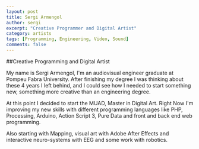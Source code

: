 ```yaml
---
layout: post
title: Sergi Armengol
author: sergi
excerpt: "Creative Programmer and Digital Artist"
category: artists
tags: [Programming, Engineering, Video, Sound]
comments: false
---
```


##Creative Programming and Digital Artist

My name is Sergi Armengol, I'm an audiovisual engineer graduate at Pompeu Fabra University.
After finishing my degree I was thinking about these 4 years I left behind, and I could see how I needed to start something new, something more creative than an engineering degree. 

At this point I decided to start the MUAD, Master in Digital Art.
Right Now I'm improving my new skills with different programming languages like PHP, Processing, Arduino, Action Script 3, Pure Data and front and back end web programming. 

Also starting with Mapping, visual art with Adobe After Effects and interactive neuro-systems with EEG and some work with robotics.


